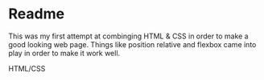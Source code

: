 # Readme

This was my first attempt at combinging HTML & CSS in order to make a good looking web page. Things like position relative and flexbox came into play in order to make it work well.

HTML/CSS
